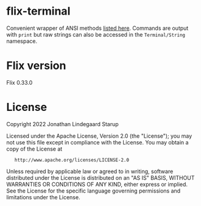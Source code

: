 # flix-terminal

Convenient wrapper of ANSI methods [listed
here](https://en.wikipedia.org/wiki/ANSI_escape_code#CSI_(Control_Sequence_Introducer)_sequences).
Commands are output with `print` but raw strings can also be accessed in
the `Terminal/String` namespace.

# Flix version

Flix 0.33.0

# License

Copyright 2022 Jonathan Lindegaard Starup

   Licensed under the Apache License, Version 2.0 (the "License");
   you may not use this file except in compliance with the License.
   You may obtain a copy of the License at

       http://www.apache.org/licenses/LICENSE-2.0

   Unless required by applicable law or agreed to in writing, software
   distributed under the License is distributed on an "AS IS" BASIS,
   WITHOUT WARRANTIES OR CONDITIONS OF ANY KIND, either express or implied.
   See the License for the specific language governing permissions and
   limitations under the License.
